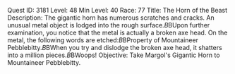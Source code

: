 Quest ID: 3181
Level: 48
Min Level: 40
Race: 77
Title: The Horn of the Beast
Description: The gigantic horn has numerous scratches and cracks. An unusual metal object is lodged into the rough surface.$B$BUpon further examination, you notice that the metal is actually a broken axe head. On the metal, the following words are etched:$B$BProperty of Mountaineer Pebblebitty.$B$BWhen you try and dislodge the broken axe head, it shatters into a million pieces.$B$BWoops!
Objective: Take Margol's Gigantic Horn to Mountaineer Pebblebitty.
